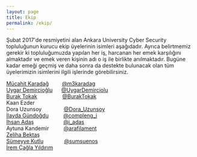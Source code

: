 ```yaml
---
layout: page
title: Ekip
permalink: /ekip/
---
```


Şubat 2017'de resmiyetini alan Ankara University Cyber Security topluluğunun kurucu ekip üyelerinin isimleri aşağıdadır. Ayrıca belirtmemiz gerekir ki topluluğumuzda yapılan her iş, harcanan her emek karşılığını almaktadır ve emek veren kişinin adı o iş ile birlikte anılmaktadır. Bugüne kadar emeği geçmiş ve daha sonra da destekte bulunacak olan tüm üyelerimizin isimlerini ilgili işlerinde görebilirsiniz. 

[Mücahit Karadağ](https://www.linkedin.com/in/mucahitkaradag/) &nbsp; &nbsp; &nbsp; &nbsp; [@m3karadag](https://twitter.com/m3karadag?s=09)                          
[Uygar Demircioğlu](https://www.linkedin.com/in/uygardemircioglu/)&nbsp; &nbsp; &nbsp; [@UygarDemirciolu](https://twitter.com/UygarDemirciolu?s=09)               
[Burak Tokak](https://www.linkedin.com/in/burak-tokak-a9724496/) &nbsp; &nbsp; &nbsp; &nbsp; &nbsp; &nbsp; &nbsp; &nbsp; [@BurakTokak](https://twitter.com/BurakTokak?s=09)                        
Kaan Ezder         
Dora Uzunsoy &nbsp; &nbsp; &nbsp; &nbsp; &nbsp; &nbsp; &nbsp; [@Dora_Uzunsoy](https://twitter.com/Dora_Uzunsoy?s=09)                  
[İlayda Gündoğdu](https://www.linkedin.com/in/ilaydagundogdu/) &nbsp; &nbsp;&nbsp; &nbsp; &nbsp; [@compleng_i](https://twitter.com/compleng_i?s=09)                    
[İhsan Adaş](https://www.linkedin.com/in/ihsanadas/) &nbsp; &nbsp;&nbsp; &nbsp; &nbsp; &nbsp; &nbsp; &nbsp; &nbsp; &nbsp; [@i_adas](https://twitter.com/i_adas?s=09)                               
Aytuna Kandemir&nbsp; &nbsp; &nbsp; &nbsp; &nbsp; [@arafilament](https://twitter.com/arafilament?s=09)                     
[Zeliha Bektaş](https://www.linkedin.com/in/zeliha-bekta%C5%9F-99bbb8ba/)                                
[Sümeyye Kutlu](https://www.linkedin.com/in/s%C3%BCmeyye-kutlu-6b6265122/) &nbsp;&nbsp; &nbsp; &nbsp; &nbsp; &nbsp; &nbsp; [@sumsuenos](https://twitter.com/sumsuenos?s=09)                         
[İrem Çağla Yıldırım](https://www.linkedin.com/in/irem-%C3%A7a%C4%9Fla-y%C4%B1ld%C4%B1r%C4%B1m-590085b6/)   
